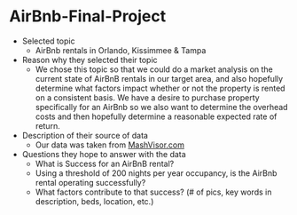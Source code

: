 # AirBnb-Final-Project

 * Selected topic 
    * AirBnb rentals in Orlando, Kissimmee & Tampa
 * Reason why they selected their topic 
    * We chose this topic so that we could do a market analysis on the current state of AirBnB rentals in our target area,
and also hopefully determine what factors impact whether or not the property is rented on a consistent basis.
We have a desire to purchase property specifically for an AirBnb so we also want to determine the overhead costs and then 
hopefully determine a reasonable expected rate of return.
 * Description of their source of data 
    * Our data was taken from [MashVisor.com](https://www.mashvisor.com/)
 * Questions they hope to answer with the data
    * What is Success for an AirBnB rental?
    * Using a threshold of 200 nights per year occupancy, is the AirBnb rental operating successfully?
    * What factors contribute to that success? (# of pics, key words in description, beds, location, etc.)
